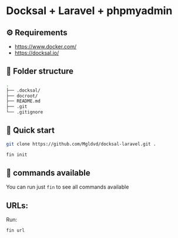 # Docksal + Laravel + phpmyadmin

## ⚙️ Requirements

- https://www.docker.com/
- https://docksal.io/

## 📍 Folder structure

```bash
.
├── .docksal/
├── docroot/
├── README.md
├── .git
└── .gitignore
```

## 📍 Quick start

```bash
git clone https://github.com/Mgldvd/docksal-laravel.git .
```

```bash
fin init
```

## 📍 commands available

You can run just `fin` to see all commands available

## URLs:

Run:

```bash
fin url
```
